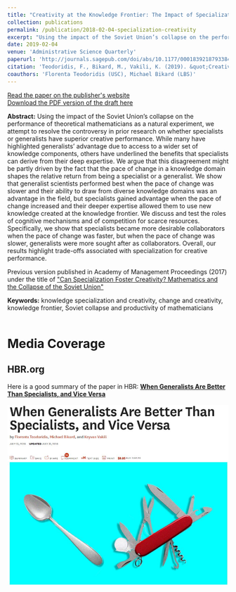 ```yaml
---
title: "Creativity at the Knowledge Frontier: The Impact of Specialization in Fast- and Slow-paced Domains"
collection: publications
permalink: /publication/2018-02-04-specialization-creativity
excerpt: "Using the impact of the Soviet Union’s collapse on the performance of theoretical mathematicians as a natural experiment, we attempt to resolve the controversy in prior research on whether specialists or generalists have superior creative performance. While many have highlighted generalists’ advantage due to access to a wider set of knowledge components, others have underlined the benefits that specialists can derive from their deep expertise. We argue that this disagreement might be partly driven by the fact that the pace of change in a knowledge domain shapes the relative return from being a specialist or a generalist..."
date: 2019-02-04
venue: 'Administrative Science Quarterly'
paperurl: 'http://journals.sagepub.com/doi/abs/10.1177/0001839218793384'
citation: 'Teodoridis, F., Bikard, M., Vakili, K. (2019). &quot;Creativity at the Knowledge Frontier: The Impact of Specialization in Fast-and Slow-paced Domains.&quot; <i>Administrative Science Quarterly</i>, 64(4): 894-927.'
coauthors: 'Florenta Teodoridis (USC), Michael Bikard (LBS)'
---
```

[Read the paper on the publisher's website](http://journals.sagepub.com/doi/abs/10.1177/0001839218793384)<br>
[Download the PDF version of the draft here](/files/creativity_specialization_pace_of_change.pdf)

<b>Abstract:</b> Using the impact of the Soviet Union’s collapse on the performance of theoretical mathematicians as a natural experiment, we attempt to resolve the controversy in prior research on whether specialists or generalists have superior creative performance. While many have highlighted generalists’ advantage due to access to a wider set of knowledge components, others have underlined the benefits that specialists can derive from their deep expertise. We argue that this disagreement might be partly driven by the fact that the pace of change in a knowledge domain shapes the relative return from being a specialist or a generalist. We show that generalist scientists performed best when the pace of change was slower and their ability to draw from diverse knowledge domains was an advantage in the field, but specialists gained advantage when the pace of change increased and their deeper expertise allowed them to use new knowledge created at the knowledge frontier. We discuss and test the roles of cognitive mechanisms and of competition for scarce resources. Specifically, we show that specialists became more desirable collaborators when the pace of change was faster, but when the pace of change was slower, generalists were more sought after as collaborators. Overall, our results highlight trade-offs associated with specialization for creative performance.

Previous version published in Academy of Management Proceedings (2017) under the title of ["Can Specialization Foster Creativity? Mathematics and the Collapse of the Soviet Union"](http://proceedings.aom.org/content/2017/1/16768.short)

<b>Keywords:</b> knowledge specialization and creativity, change and creativity, knowledge frontier, Soviet collapse and productivity of mathematicians
<br>
<br>


Media Coverage
=====

HBR.org
------
Here is a good summary of the paper in HBR: [<b>When Generalists Are Better Than Specialists, and Vice Versa</b>](https://hbr.org/2018/07/when-generalists-are-better-than-specialists-and-vice-versa)<br><br>
[![HBR Coverage](/images/hbr_specialists_generalists.JPG)](https://hbr.org/2018/07/when-generalists-are-better-than-specialists-and-vice-versa)

